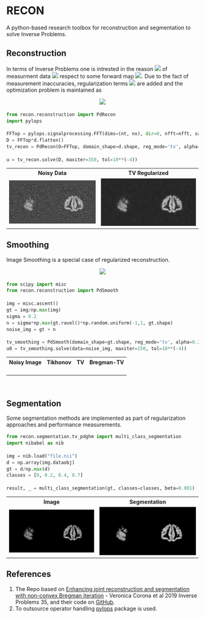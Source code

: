# RECON
A python-based research toolbox for reconstruction and segmentation to solve Inverse Problems.

## Reconstruction
In terms of Inverse Problems one is intrested in the reason 
<img src="https://render.githubusercontent.com/render/math?math=\Large u">
of measurment data 
<img src="https://render.githubusercontent.com/render/math?math=\Large f">
respect to some forward map 
<img src="https://render.githubusercontent.com/render/math?math=\Large A">.
Due to the fact of measurement inaccuracies, regularization terms 
<img src="https://render.githubusercontent.com/render/math?math=\Large J">
are added and the optimization problem is maintained as
<p align="center">
<img src="https://render.githubusercontent.com/render/math?math=\Large \argmin_u ||Au - f|| %2B \alpha J(u)">
 <p/>
 
 ```python
 from recon.reconstruction import PdRecon
 import pylops
 
 FFTop = pylops.signalprocessing.FFT(dims=(nt, nx), dir=0, nfft=nfft, sampling=dt)
 D = FFTop*d.flatten()
 tv_recon = PdRecon(O=FFTop, domain_shape=d.shape, reg_mode='tv', alpha=2.0)

u = tv_recon.solve(D, maxiter=350, tol=10**(-4))
 ```
 <p align="center">
<table align="center">
  <tr>
    <th align='center'>Noisy Data</td><th align='center'>TV Regularized</td>
  </tr>
  <tr>
    <td algin="center">
     <img src="https://github.com/lucasplagwitz/recon/blob/pylops_support/examples/demo/noise_recon.gif" alt="" width="450">
  </td>
      <td algin="center"><img src="https://github.com/lucasplagwitz/recon/blob/pylops_support/examples/demo/tv_recon.gif" alt="" width="450">
    </td>
  </tr>
 </table>
</p>

## Smoothing
Image Smoothing is a special case of regularized reconstruction.
<p align="center">
<img src="https://render.githubusercontent.com/render/math?math=\Large \argmin_u ||u - f|| %2B \lambda J(u)">
 <p/>
 
  ```python
from scipy import misc
from recon.reconstruction import PdSmooth

img = misc.ascent()
gt = img/np.max(img)
sigma = 0.2
n = sigma*np.max(gt.ravel()*np.random.uniform(-1,1, gt.shape)
noise_img = gt + n
 
tv_smoothing = PdSmooth(domain_shape=gt.shape, reg_mode='tv', alpha=0.2, tau=2.3335)
u0 = tv_smoothing.solve(data=noise_img, maxiter=150, tol=10**(-4))
 ```
 
<table>
  <tr>
    <th algin="center">Noisy Image</th><th algin="center">Tikhonov</th><th algin="center">TV</th><th algin="center">Bregman-TV</th>
  </tr>
  <tr>
    <td><img src="https://github.com/lucasplagwitz/recon/blob/pylops_support/examples/demo/2d_smoothing_noisy.png" alt="" width="200"></td>
    <td><img src="https://github.com/lucasplagwitz/recon/blob/pylops_support/examples/demo/2d_smoothing_tikhonov.png" alt="" width="200"></td>
    <td><img src="https://github.com/lucasplagwitz/recon/blob/pylops_support/examples/demo/2d_smoothing_tv.png" alt="" width="200"></td>
    <td><img src="https://github.com/lucasplagwitz/recon/blob/pylops_support/examples/demo/2d_smoothing_bregman.png" alt="" width="200"></td>
    </td>
  </tr>
 </table>
 <p align="center">
 <img src="https://github.com/lucasplagwitz/recon/blob/pylops_support/examples/demo/2d_smoothing_1d_comp_2.png" alt="" width="400">
  </p>

## Segmentation
Some segmentation methods are implemented as part of regularization approaches and performance measurements.
  ```python
from recon.segmentation.tv_pdghm import multi_class_segmentation
import nibabel as nib

img = nib.load("file.nii")
d = np.array(img.dataobj)
gt = d/np.max(d)
classes = [0, 0.2, 0.4, 0.7]

result, _ = multi_class_segmentation(gt, classes=classes, beta=0.001)
 ```
<table>
  <tr>
    <th align="center">Image</th><th align="center">Segmentation</th>
  </tr>
  <tr>
    <td><img src="https://github.com/lucasplagwitz/recon/blob/pylops_support/examples/demo/plain_recon.gif" alt="" width="450"></td>
      <td><img src="https://github.com/lucasplagwitz/recon/blob/pylops_support/examples/demo/plain_segmentation.gif" alt="" width="450"> 
    </td>
  </tr>
 </table>

  
  ## References
  1. The Repo based on [Enhancing joint reconstruction and segmentation with non-convex Bregman iteration](https://iopscience.iop.org/article/10.1088/1361-6420/ab0b77/pdf) - Veronica Corona et al 2019 Inverse Problems 35, and their code on [GitHub](https://github.com/veronicacorona/JointReconstructionSegmentation).
  1. To outsource operator handling [pylops](https://github.com/equinor/pylops) package is used.
